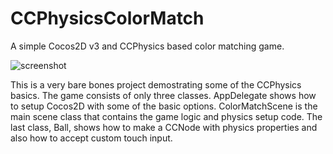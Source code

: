 CCPhysicsColorMatch
===================

A simple Cocos2D v3 and CCPhysics based color matching game.

![screenshot](http://files.slembcke.net/upshot/upshot_fhJzJPmI.png)

This is a very bare bones project demostrating some of the CCPhysics basics. The game consists of only three classes. AppDelegate shows how to setup Cocos2D with some of the basic options. ColorMatchScene is the main scene class that contains the game logic and physics setup code. The last class, Ball, shows how to make a CCNode with physics properties and also how to accept custom touch input.
